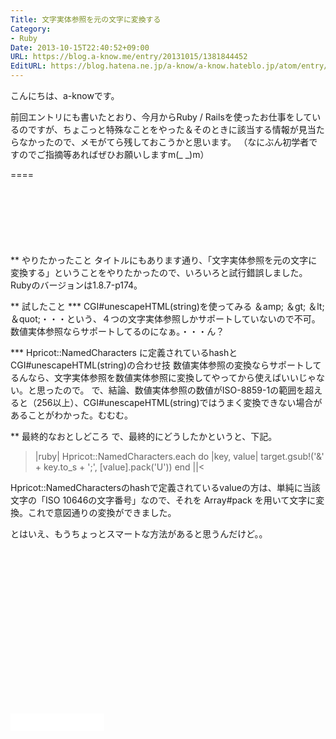 ```yaml
---
Title: 文字実体参照を元の文字に変換する
Category:
- Ruby
Date: 2013-10-15T22:40:52+09:00
URL: https://blog.a-know.me/entry/20131015/1381844452
EditURL: https://blog.hatena.ne.jp/a-know/a-know.hateblo.jp/atom/entry/12921228815727979256
---
```


こんにちは、a-knowです。


前回エントリにも書いたとおり、今月からRuby / Railsを使ったお仕事をしているのですが、ちょこっと特殊なことをやった＆そのときに該当する情報が見当たらなかったので、メモがてら残しておこうかと思います。
（なにぶん初学者ですのでご指摘等あればぜひお願いしますm(_ _)m）

====

<script async src="//pagead2.googlesyndication.com/pagead/js/adsbygoogle.js"></script>
<!-- article-top -->
<ins class="adsbygoogle"
     style="display:inline-block;width:728px;height:90px"
     data-ad-client="ca-pub-3463034538369189"
     data-ad-slot="8367620130"></ins>
<script>
(adsbygoogle = window.adsbygoogle || []).push({});
</script>


** やりたかったこと
タイトルにもあります通り、「文字実体参照を元の文字に変換する」ということをやりたかったので、いろいろと試行錯誤しました。
Rubyのバージョンは1.8.7-p174。


** 試したこと
*** CGI#unescapeHTML(string)を使ってみる
＆amp; ＆gt; ＆lt; ＆quot;・・・という、４つの文字実体参照しかサポートしていないので不可。
数値実体参照ならサポートしてるのになぁ。・・・ん？


*** Hpricot::NamedCharacters に定義されているhashとCGI#unescapeHTML(string)の合わせ技 
数値実体参照の変換ならサポートしてるんなら、文字実体参照を数値実体参照に変換してやってから使えばいいじゃない。と思ったので。
で、結論、数値実体参照の数値がISO-8859-1の範囲を超えると（256以上）、CGI#unescapeHTML(string)ではうまく変換できない場合があることがわかった。むむむ。


** 最終的なおとしどころ
で、最終的にどうしたかというと、下記。


>|ruby|
Hpricot::NamedCharacters.each do |key, value|
    target.gsub!('&' + key.to_s + ';', [value].pack('U'))
end
||<


Hpricot::NamedCharactersのhashで定義されているvalueの方は、単純に当該文字の「ISO 10646の文字番号」なので、それを Array#pack を用いて文字に変換。これで意図通りの変換ができました。


とはいえ、もうちょっとスマートな方法があると思うんだけど。。


<script async src="//pagead2.googlesyndication.com/pagead/js/adsbygoogle.js"></script>
<!-- article-bottom2 -->
<ins class="adsbygoogle"
     style="display:inline-block;width:300px;height:250px"
     data-ad-client="ca-pub-3463034538369189"
     data-ad-slot="5274552934"></ins>
<script>
(adsbygoogle = window.adsbygoogle || []).push({});
</script>

<iframe src="//blog.hatena.ne.jp/a-know/a-know.hateblo.jp/subscribe/iframe" allowtransparency="true" frameborder="0" scrolling="no" width="150" height="28"></iframe>


<script src="https://moshi-moshi.moshimo.works/moshimoshi/a_know_blog/20131015-1381844452?title=%E6%96%87%E5%AD%97%E5%AE%9F%E4%BD%93%E5%8F%82%E7%85%A7%E3%82%92%E5%85%83%E3%81%AE%E6%96%87%E5%AD%97%E3%81%AB%E5%A4%89%E6%8F%9B%E3%81%99%E3%82%8B"></script>
